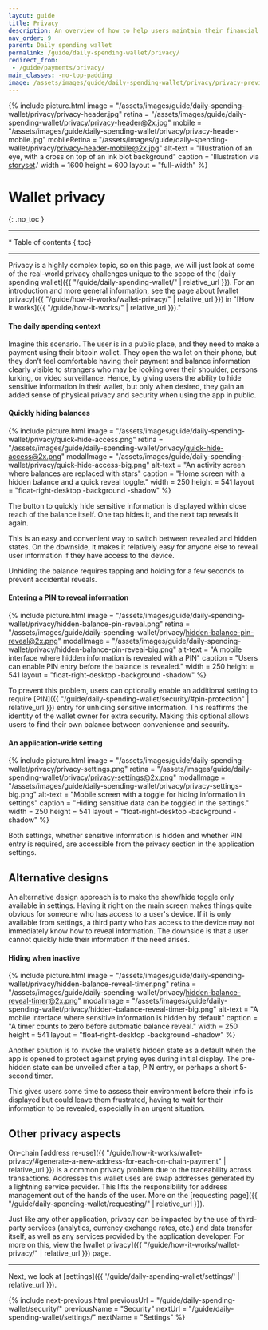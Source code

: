 ```yaml
---
layout: guide
title: Privacy
description: An overview of how to help users maintain their financial privacy while using a bitcoin daily spending wallet.
nav_order: 9
parent: Daily spending wallet
permalink: /guide/daily-spending-wallet/privacy/
redirect_from:
 - /guide/payments/privacy/
main_classes: -no-top-padding
image: /assets/images/guide/daily-spending-wallet/privacy/privacy-preview.jpg
---
```


{% include picture.html
    image = "/assets/images/guide/daily-spending-wallet/privacy/privacy-header.jpg"
    retina = "/assets/images/guide/daily-spending-wallet/privacy/privacy-header@2x.jpg"
    mobile = "/assets/images/guide/daily-spending-wallet/privacy/privacy-header-mobile.jpg"
    mobileRetina = "/assets/images/guide/daily-spending-wallet/privacy/privacy-header-mobile@2x.jpg"
    alt-text = "Illustration of an eye, with a cross on top of an ink blot background"
    caption = 'Illustration via <a href="https://www.freepik.com/free-vector/hidden-person-concept-illustration_24237636.htm">storyset</a>.'
    width = 1600
    height = 600
    layout = "full-width"
%}

<!--

This page showcases the options users have to improve their privacy in the daily spending wallet.

-->

# Wallet privacy
{: .no_toc }

---

<div class="glossary-toc" markdown="1">
 * Table of contents
{:toc}
</div>

---

Privacy is a highly complex topic, so on this page, we will just look at some of the real-world privacy challenges unique to the scope of the [daily spending wallet]({{ "/guide/daily-spending-wallet/" | relative_url }}). For an introduction and more general information, see the page about [wallet privacy]({{ "/guide/how-it-works/wallet-privacy/" | relative_url }}) in "[How it works]({{ "/guide/how-it-works/" | relative_url }})."

#### The daily spending context

Imagine this scenario. The user is in a public place, and they need to make a payment using their bitcoin wallet. They open the wallet on their phone, but they don’t feel comfortable having their payment and balance information clearly visible to strangers who may be looking over their shoulder, persons lurking, or video surveillance. Hence, by giving users the ability to hide sensitive information in their wallet, but only when desired, they gain an added sense of physical privacy and security when using the app in public.

#### Quickly hiding balances

<div class="center" markdown="1">

{% include picture.html
   image = "/assets/images/guide/daily-spending-wallet/privacy/quick-hide-access.png"
   retina = "/assets/images/guide/daily-spending-wallet/privacy/quick-hide-access@2x.png"
   modalImage = "/assets/images/guide/daily-spending-wallet/privacy/quick-hide-access-big.png"
   alt-text = "An activity screen where balances are replaced with stars"
   caption = "Home screen with a hidden balance and a quick reveal toggle."
   width = 250
   height = 541
   layout = "float-right-desktop -background -shadow"
%}

The button to quickly hide sensitive information is displayed within close reach of the balance itself. One tap hides it, and the next tap reveals it again.

This is an easy and convenient way to switch between revealed and hidden states. On the downside, it makes it relatively easy for anyone else to reveal user information if they have access to the device.

Unhiding the balance requires tapping and holding for a few seconds to prevent accidental reveals.

</div>

#### Entering a PIN to reveal information

<div class="center" markdown="1">

{% include picture.html
   image = "/assets/images/guide/daily-spending-wallet/privacy/hidden-balance-pin-reveal.png"
   retina = "/assets/images/guide/daily-spending-wallet/privacy/hidden-balance-pin-reveal@2x.png"
   modalImage = "/assets/images/guide/daily-spending-wallet/privacy/hidden-balance-pin-reveal-big.png"
   alt-text = "A mobile interface where hidden information is revealed with a PIN"
   caption = "Users can enable PIN entry before the balance is revealed."
   width = 250
   height = 541
   layout = "float-right-desktop -background -shadow"
%}

To prevent this problem, users can optionally enable an additional setting to require [PIN]({{ "/guide/daily-spending-wallet/security/#pin-protection" | relative_url }}) entry for unhiding sensitive information. This reaffirms the identity of the wallet owner for extra security. Making this optional allows users to find their own balance between convenience and security.

</div>

#### An application-wide setting

<div class="center" markdown="1">

{% include picture.html
   image = "/assets/images/guide/daily-spending-wallet/privacy/privacy-settings.png"
   retina = "/assets/images/guide/daily-spending-wallet/privacy/privacy-settings@2x.png"
   modalImage = "/assets/images/guide/daily-spending-wallet/privacy/privacy-settings-big.png"
   alt-text = "Mobile screen with a toggle for hiding information in settings"
   caption = "Hiding sensitive data can be toggled in the settings."
   width = 250
   height = 541
   layout = "float-right-desktop -background -shadow"
%}

Both settings, whether sensitive information is hidden and whether PIN entry is required, are accessible from the privacy section in the application settings.

</div>

## Alternative designs

An alternative design approach is to make the show/hide toggle only available in settings. Having it right on the main screen makes things quite obvious for someone who has access to a user's device. If it is only available from settings, a third party who has access to the device may not immediately know how to reveal information. The downside is that a user cannot quickly hide their information if the need arises.

#### Hiding when inactive

<div class="center" markdown="1">

{% include picture.html
   image = "/assets/images/guide/daily-spending-wallet/privacy/hidden-balance-reveal-timer.png"
   retina = "/assets/images/guide/daily-spending-wallet/privacy/hidden-balance-reveal-timer@2x.png"
   modalImage = "/assets/images/guide/daily-spending-wallet/privacy/hidden-balance-reveal-timer-big.png"
   alt-text = "A mobile interface where sensitive information is hidden by default"
   caption = "A timer counts to zero before automatic balance reveal."
   width = 250
   height = 541
   layout = "float-right-desktop -background -shadow"
%}

Another solution is to invoke the wallet’s hidden state as a default when the app is opened to protect against prying eyes during initial display. The pre-hidden state can be unveiled after a tap, PIN entry, or perhaps a short 5-second timer.

This gives users some time to assess their environment before their info is displayed but could leave them frustrated, having to wait for their information to be revealed, especially in an urgent situation.

</div>

## Other privacy aspects

On-chain [address re-use]({{ "/guide/how-it-works/wallet-privacy/#generate-a-new-address-for-each-on-chain-payment" | relative_url }}) is a common privacy problem due to the traceability across transactions. Addresses this wallet uses are swap addresses generated by a lightning service provider. This lifts the responsibility for address management out of the hands of the user. More on the [requesting page]({{ "/guide/daily-spending-wallet/requesting/" | relative_url }}).

Just like any other application, privacy can be impacted by the use of third-party services (analytics, currency exchange rates, etc.) and data transfer itself, as well as any services provided by the application developer. For more on this, view the [wallet privacy]({{ "/guide/how-it-works/wallet-privacy/" | relative_url }}) page.

---

Next, we look at [settings]({{ '/guide/daily-spending-wallet/settings/' | relative_url }}).

{% include next-previous.html
   previousUrl = "/guide/daily-spending-wallet/security/"
   previousName = "Security"
   nextUrl = "/guide/daily-spending-wallet/settings/"
   nextName = "Settings"
%}
